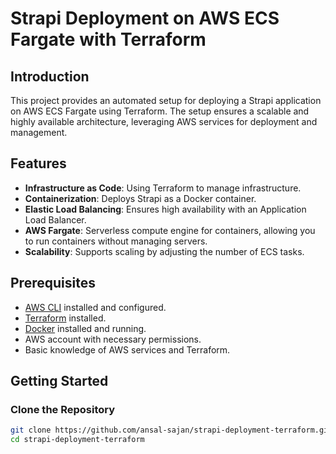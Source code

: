 # Strapi Deployment on AWS ECS Fargate with Terraform

## Introduction

This project provides an automated setup for deploying a Strapi application on AWS ECS Fargate using Terraform. The setup ensures a scalable and highly available architecture, leveraging AWS services for deployment and management. 

## Features

- **Infrastructure as Code**: Using Terraform to manage infrastructure.
- **Containerization**: Deploys Strapi as a Docker container.
- **Elastic Load Balancing**: Ensures high availability with an Application Load Balancer.
- **AWS Fargate**: Serverless compute engine for containers, allowing you to run containers without managing servers.
- **Scalability**: Supports scaling by adjusting the number of ECS tasks.

## Prerequisites

- [AWS CLI](https://aws.amazon.com/cli/) installed and configured.
- [Terraform](https://www.terraform.io/downloads.html) installed.
- [Docker](https://www.docker.com/products/docker-desktop) installed and running.
- AWS account with necessary permissions.
- Basic knowledge of AWS services and Terraform.

## Getting Started

### Clone the Repository

```bash
git clone https://github.com/ansal-sajan/strapi-deployment-terraform.git
cd strapi-deployment-terraform
